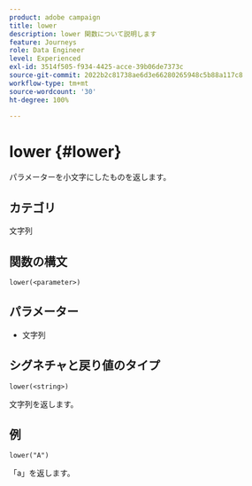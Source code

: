 ```yaml
---
product: adobe campaign
title: lower
description: lower 関数について説明します
feature: Journeys
role: Data Engineer
level: Experienced
exl-id: 3514f505-f934-4425-acce-39b06de7373c
source-git-commit: 2022b2c81738ae6d3e66280265948c5b88a117c8
workflow-type: tm+mt
source-wordcount: '30'
ht-degree: 100%

---
```


# lower {#lower}

パラメーターを小文字にしたものを返します。

## カテゴリ

文字列

## 関数の構文

`lower(<parameter>)`

## パラメーター

* 文字列

## シグネチャと戻り値のタイプ

`lower(<string>)`

文字列を返します。

## 例

`lower("A")`

「a」を返します。
